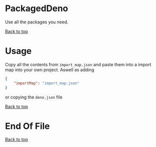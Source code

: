 # PackagedDeno
Use all the packages you need.

[Back to top](https://github.com/ANDREI12333/PackagedDeno#readme)

# Usage
Copy all the contents from `import_map.json` and paste them into a import map into your own project. Aswell as adding
```json
{
	"importMap": "import_map.json"
}
```
or copying the `deno.json` file

[Back to top](https://github.com/ANDREI12333/PackagedDeno#readme)

# End Of File
[Back to top](https://github.com/ANDREI12333/PackagedDeno#readme)